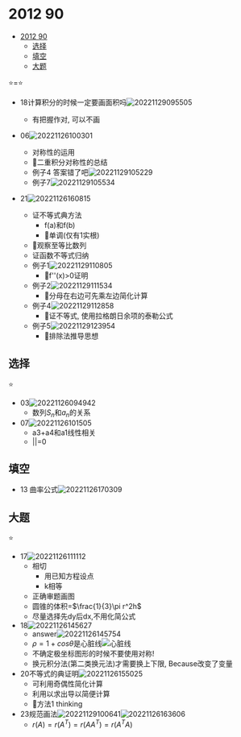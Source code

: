 # 2012 90

- [2012 90](#2012-90)
  - [选择](#选择)
  - [填空](#填空)
  - [大题](#大题)

⭐=⭐

- 18计算积分的时候一定要画面积吗![20221129095505](https://raw.githubusercontent.com/Logible/Image/main/note_image/20221129095505.png)
  - 有把握作对, 可以不画

- 06![20221126100301](https://raw.githubusercontent.com/Logible/Image/main/note_image/20221126100301.png)
  - 对称性的运用
  - 💚二重积分对称性的总结
  - 例子4 答案错了吧![20221129105229](https://raw.githubusercontent.com/Logible/Image/main/note_image/20221129105229.png)
  - 例子7![20221129105534](https://raw.githubusercontent.com/Logible/Image/main/note_image/20221129105534.png)

- 21![20221126160815](https://raw.githubusercontent.com/Logible/Image/main/note_image/20221126160815.png)
  - 证不等式典方法
    - f(a)和f(b)
    - 💚单调(仅有1实根)
  - 💚观察至等比数列
  - 证函数不等式归纳
  - 例子1![20221129110805](https://raw.githubusercontent.com/Logible/Image/main/note_image/20221129110805.png)
    - 💚f''(x)>0证明
  - 例子2![20221129111534](https://raw.githubusercontent.com/Logible/Image/main/note_image/20221129111534.png)
    - 💚分母在右边可先乘左边简化计算
  - 例子4![20221129112858](https://raw.githubusercontent.com/Logible/Image/main/note_image/20221129112858.png)
    - 💚证不等式, 使用拉格朗日余项的泰勒公式
  - 例子5![20221129123954](https://raw.githubusercontent.com/Logible/Image/main/note_image/20221129123954.png)
    - 💚排除法推导思想

## 选择

⭐

- 03![20221126094942](https://raw.githubusercontent.com/Logible/Image/main/note_image/20221126094942.png)
  - 数列${S_n}$和${a_n}$的关系
- 07![20221126101505](https://raw.githubusercontent.com/Logible/Image/main/note_image/20221126101505.png)
  - a3+a4和a1线性相关
  - ||=0

## 填空

- 13 曲率公式![20221126170309](https://raw.githubusercontent.com/Logible/Image/main/note_image/20221126170309.png)

## 大题

⭐

- 17![20221126111112](https://raw.githubusercontent.com/Logible/Image/main/note_image/20221126111112.png)
  - 相切
    - 用已知方程设点
    - k相等
  - 正确审题画图
  - 圆锥的体积=$\frac{1}{3}\pi r^2h$
  - 尽量选择先dy后dx,不用化简公式
- 18![20221126145627](https://raw.githubusercontent.com/Logible/Image/main/note_image/20221126145627.png)
  - answer![20221126145754](https://raw.githubusercontent.com/Logible/Image/main/note_image/20221126145754.png)
  - $\rho = 1 + cos\theta$是心脏线![心脏线](https://upload.wikimedia.org/wikipedia/commons/thumb/6/63/CardioidsLabeled.PNG/350px-CardioidsLabeled.PNG)
  - 不确定极坐标图形的时候不要使用对称!
  - 换元积分法(第二类换元法)才需要换上下限, Because改变了变量
- 20不等式的典证明![20221126155025](https://raw.githubusercontent.com/Logible/Image/main/note_image/20221126155025.png)
  - 可利用奇偶性简化计算
  - 利用以求出导以简便计算
  - 💚方法1 thinking
- 23规范画法![20221129100641](https://raw.githubusercontent.com/Logible/Image/main/note_image/20221129100641.png)![20221126163606](https://raw.githubusercontent.com/Logible/Image/main/note_image/20221126163606.png)
  - $r(A)=r(A^T)=r(AA^T)=r(A^TA)$

